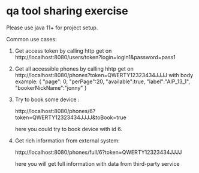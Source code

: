 # qa tool sharing exercise

Please use java 11+ for project setup.

Common use cases:

1. Get access token by calling http get on http://localhost:8080/users/token?login=login1&password=pass1
2. Get all accessible phones by calling hhtp get on http://localhost:8080/phones?token=QWERTY12323434JJJJ 
    with body example:
    {
        "page": 0,
        "perPage":20,
        "available":true,
        "label":"AIP_13_1",
        "bookerNickName":"jonny"
    }
3. Try to book some device :

    http://localhost:8080/phones/6?token=QWERTY12323434JJJJ&toBook=true
    
    here you could try to book device with id 6.
    
4. Get rich information from external system:
   
   http://localhost:8080/phones/full/6?token=QWERTY12323434JJJJ
   
   here you will get full information with data from third-party service
